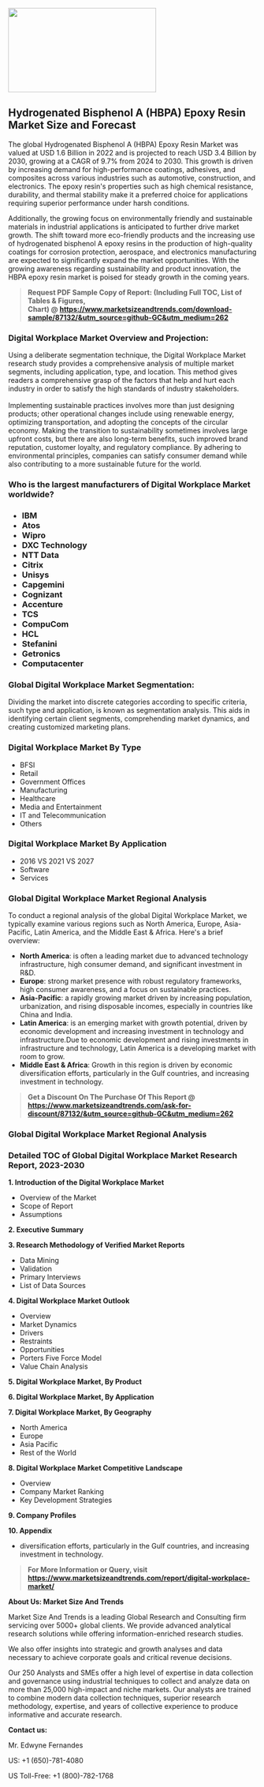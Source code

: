 <p><img class="alignnone size-medium wp-image-20088" src="https://ffe5etoiles.com/wp-content/uploads/2024/12/MST1-300x171.png" alt="" width="300" height="171" /></p><h2>Hydrogenated Bisphenol A (HBPA) Epoxy Resin Market Size and Forecast</h2><p>The global Hydrogenated Bisphenol A (HBPA) Epoxy Resin Market was valued at USD 1.6 Billion in 2022 and is projected to reach USD 3.4 Billion by 2030, growing at a CAGR of 9.7% from 2024 to 2030. This growth is driven by increasing demand for high-performance coatings, adhesives, and composites across various industries such as automotive, construction, and electronics. The epoxy resin's properties such as high chemical resistance, durability, and thermal stability make it a preferred choice for applications requiring superior performance under harsh conditions.</p><p>Additionally, the growing focus on environmentally friendly and sustainable materials in industrial applications is anticipated to further drive market growth. The shift toward more eco-friendly products and the increasing use of hydrogenated bisphenol A epoxy resins in the production of high-quality coatings for corrosion protection, aerospace, and electronics manufacturing are expected to significantly expand the market opportunities. With the growing awareness regarding sustainability and product innovation, the HBPA epoxy resin market is poised for steady growth in the coming years.</p></p><blockquote id="" class=""><strong>Request PDF Sample Copy of Report: (Including Full TOC, List of Tables &amp; Figures, Chart)&nbsp;@&nbsp;<strong><a href="https://www.marketsizeandtrends.com/download-sample/87132/&utm_source=github-GC&utm_medium=262" target="_blank">https://www.marketsizeandtrends.com/download-sample/87132/&utm_source=github-GC&utm_medium=262</a></strong></strong></blockquote><h3 id="" class="">Digital Workplace Market&nbsp;Overview and Projection:</h3><p id="" class="">Using a deliberate segmentation technique, the Digital Workplace Market research study provides a comprehensive analysis of multiple market segments, including application, type, and location. This method gives readers a comprehensive grasp of the factors that help and hurt each industry in order to satisfy the high standards of industry stakeholders. <br /> <br />Implementing sustainable practices involves more than just designing products; other operational changes include using renewable energy, optimizing transportation, and adopting the concepts of the circular economy. Making the transition to sustainability sometimes involves large upfront costs, but there are also long-term benefits, such improved brand reputation, customer loyalty, and regulatory compliance. By adhering to environmental principles, companies can satisfy consumer demand while also contributing to a more sustainable future for the world.</p><h3 id="" class="">Who is the largest manufacturers of&nbsp;Digital Workplace Market worldwide?</h3><h3 class=""><p><ul><li>IBM </li><li> Atos </li><li> Wipro </li><li> DXC Technology </li><li> NTT Data </li><li> Citrix </li><li> Unisys </li><li> Capgemini </li><li> Cognizant </li><li> Accenture </li><li> TCS </li><li> CompuCom </li><li> HCL </li><li> Stefanini </li><li> Getronics </li><li> Computacenter</li></ul></p></h3><h3 id="" class="">Global&nbsp;Digital Workplace Market Segmentation:</h3><p id="" class="">Dividing the market into discrete categories according to specific criteria, such type and application, is known as segmentation analysis. This aids in identifying certain client segments, comprehending market dynamics, and creating customized marketing plans.</p><h3 id="" class="">Digital Workplace Market&nbsp;By Type</h3><p><p><ul><li>BFSI </li><li> Retail </li><li> Government Offices </li><li> Manufacturing </li><li> Healthcare </li><li> Media and Entertainment </li><li> IT and Telecommunication </li><li> Others</p></li></ul></p></p><h3 id="" class="">Digital Workplace Market&nbsp;By Application</h3><p class=""><p><ul><li>2016 VS 2021 VS 2027 </li><li> Software </li><li> Services</li></ul></p></p><h3 id="" class="">Global Digital Workplace Market Regional Analysis</h3><p id="" class="">To conduct a regional analysis of the global Digital Workplace Market, we typically examine various regions such as North America, Europe, Asia-Pacific, Latin America, and the Middle East &amp; Africa. Here's a brief overview:</p><ul><li><strong>North America</strong>: is often a leading market due to advanced technology infrastructure, high consumer demand, and significant investment in R&amp;D.</li><li><strong>Europe</strong>: strong market presence with robust regulatory frameworks, high consumer awareness, and a focus on sustainable practices.</li><li><strong>Asia-Pacific</strong>: a rapidly growing market driven by increasing population, urbanization, and rising disposable incomes, especially in countries like China and India.</li><li><strong>Latin America</strong>: is an emerging market with growth potential, driven by economic development and increasing investment in technology and infrastructure.Due to economic development and rising investments in infrastructure and technology, Latin America is a developing market with room to grow.</li><li><strong>Middle East &amp; Africa</strong>: Growth in this region is driven by economic diversification efforts, particularly in the Gulf countries, and increasing investment in technology.</li></ul><blockquote id="" class=""><strong>Get a Discount On The Purchase Of This Report @ <strong><a href="https://www.marketsizeandtrends.com/ask-for-discount/87132/&utm_source=github-GC&utm_medium=262" target="_blank">https://www.marketsizeandtrends.com/ask-for-discount/87132/&utm_source=github-GC&utm_medium=262</a></strong></strong></blockquote><h3 id="" class="">Global Digital Workplace Market Regional Analysis</h3><h3 id="" class="">Detailed TOC of Global Digital Workplace Market Research Report, 2023-2030</h3><p id="" class=""><strong>1. Introduction of the Digital Workplace Market</strong></p><ul><li>Overview of the Market</li><li>Scope of Report</li><li>Assumptions</li></ul><p id="" class=""><strong>2. Executive Summary</strong></p><p id="" class=""><strong>3. Research Methodology of Verified Market Reports</strong></p><ul><li>Data Mining</li><li>Validation</li><li>Primary Interviews</li><li>List of Data Sources</li></ul><p id="" class=""><strong>4. Digital Workplace Market Outlook</strong></p><ul><li>Overview</li><li>Market Dynamics</li><li>Drivers</li><li>Restraints</li><li>Opportunities</li><li>Porters Five Force Model</li><li>Value Chain Analysis</li></ul><p id="" class=""><strong>5. Digital Workplace Market, By Product</strong></p><p id="" class=""><strong>6. Digital Workplace Market, By Application</strong></p><p id="" class=""><strong>7. Digital Workplace Market, By Geography</strong></p><ul><li>North America</li><li>Europe</li><li>Asia Pacific</li><li>Rest of the World</li></ul><p id="" class=""><strong>8. Digital Workplace Market Competitive Landscape</strong></p><ul><li>Overview</li><li>Company Market Ranking</li><li>Key Development Strategies</li></ul><p id="" class=""><strong>9. Company Profiles</strong></p><p id="" class=""><strong>10. Appendix</strong></p><ul><li>diversification efforts, particularly in the Gulf countries, and increasing investment in technology.</li></ul><blockquote id="" class=""><strong>For More Information or Query, visit <strong><strong><a href="https://www.marketsizeandtrends.com/report/digital-workplace-market/" target="_blank">https://www.marketsizeandtrends.com/report/digital-workplace-market/</a></strong></strong></strong></blockquote><p id="" class=""><strong>About Us: Market Size And Trends</strong></p><p id="" class="">Market Size And Trends is a leading Global Research and Consulting firm servicing over 5000+ global clients. We provide advanced analytical research solutions while offering information-enriched research studies.</p><p id="" class="">We also offer insights into strategic and growth analyses and data necessary to achieve corporate goals and critical revenue decisions.</p><p id="" class="">Our 250 Analysts and SMEs offer a high level of expertise in data collection and governance using industrial techniques to collect and analyze data on more than 25,000 high-impact and niche markets. Our analysts are trained to combine modern data collection techniques, superior research methodology, expertise, and years of collective experience to produce informative and accurate research.</p><p id="" class=""><strong>Contact us:</strong></p><p id="" class="">Mr. Edwyne Fernandes</p><p id="" class="">US: +1 (650)-781-4080</p><p id="" class="">US Toll-Free: +1 (800)-782-1768</p>
